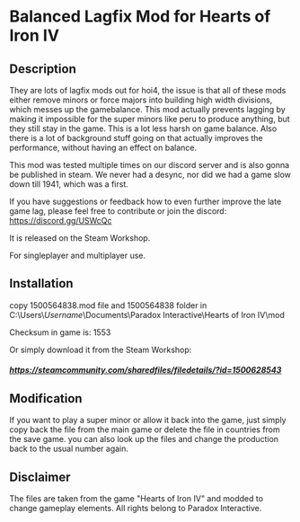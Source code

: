 # Balanced Lagfix Mod for Hearts of Iron IV

## Description

They are lots of lagfix mods out for hoi4, the issue is that all of these mods either remove minors or force majors into building
high width divisions, which messes up the gamebalance. 
This mod actually prevents lagging by making it impossible for the super minors like peru to produce anything, but they still stay in the game. This is a lot less harsh on game balance.
Also there is a lot of background stuff going on that actually improves the performance, without having an effect on balance.

This mod was tested multiple times on our discord server and is also gonna be published in steam. We never had a desync, nor 
did we had a game slow down till 1941, which was a first.

If you have suggestions or feedback how to even further improve the late game lag, please feel free to contribute or join the discord:
https://discord.gg/USWcQc

It is released on the Steam Workshop.

For singleplayer and multiplayer use.


## Installation



copy 1500564838.mod file and 1500564838 folder in
C:\Users\\*Username*\Documents\Paradox Interactive\Hearts of Iron IV\mod

Checksum in game is: 1553

Or simply download it from the Steam Workshop:

##### https://steamcommunity.com/sharedfiles/filedetails/?id=1500628543

## Modification

If you want to play a super minor or allow it back into the game, just simply copy back the file from the main game or delete the file in countries from the save game. you can also look up the files and change the production back to the usual number again.

## Disclaimer

The files are taken from the game "Hearts of Iron IV" and modded to change gameplay elements. All rights belong to Paradox Interactive.
